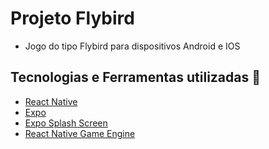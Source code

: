 # Projeto Flybird 
- Jogo do tipo Flybird para dispositivos Android e IOS

## Tecnologias e Ferramentas utilizadas :robot:
- [React Native](https://reactnative.dev/)
- [Expo](https://expo.dev/)
- [Expo Splash Screen](https://docs.expo.dev/versions/latest/sdk/splash-screen/)
- [React Native Game Engine](https://github.com/bberak/react-native-game-engine)


  